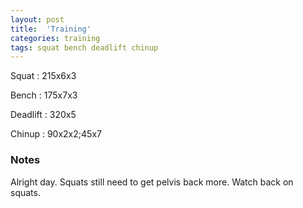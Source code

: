 ```yaml
---
layout: post
title:  'Training'
categories: training
tags: squat bench deadlift chinup
---
```


Squat       :   215x6x3

Bench       :   175x7x3

Deadlift    :   320x5

Chinup      :   90x2x2;45x7

### Notes

Alright day. Squats still need to get pelvis back more. Watch back on squats.
